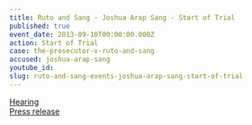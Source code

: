 ```yaml
---
title: Ruto and Sang - Joshua Arap Sang - Start of Trial
published: true
event_date: 2013-09-10T00:00:00.000Z
action: Start of Trial
case: the-prosecutor-v-ruto-and-sang
accused: joshua-arap-sang
youtube_id:
slug: ruto-and-sang-events-joshua-arap-sang-start-of-trial
---
```



[Hearing](https://youtu.be/GFuwzKbDiP8)
<br>[Press release](https://www.icc-cpi.int/Pages/item.aspx?name=PR939)